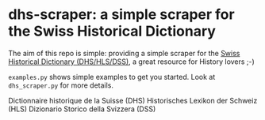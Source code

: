 # dhs-scraper: a simple scraper for the Swiss Historical Dictionary

The aim of this repo is simple: providing a simple scraper for the [Swiss Historical Dictionary (DHS/HLS/DSS)](https://hls-dhs-dss.ch/), a great resource for History lovers ;-)

`examples.py` shows simple examples to get you started.
Look at `dhs_scraper.py` for more details.

Dictionnaire historique de la Suisse (DHS)
Historisches Lexikon der Schweiz (HLS)
Dizionario Storico della Svizzera (DSS)